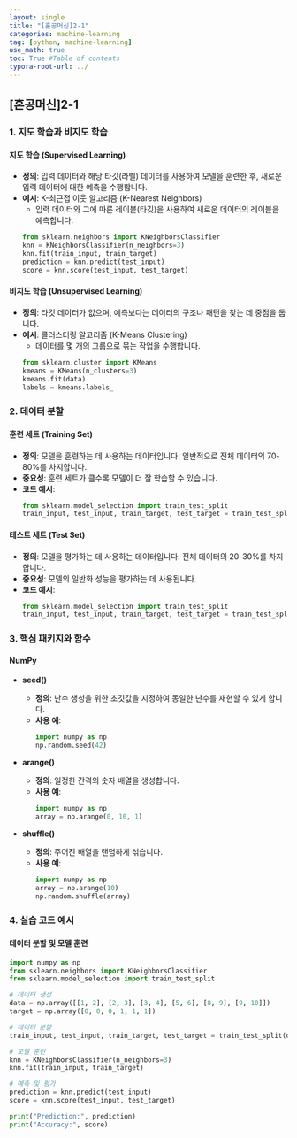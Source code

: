 ```yaml
---
layout: single
title: "[혼공머신]2-1"
categories: machine-learning
tag: [python, machine-learning]
use_math: true
toc: True #Table of contents
typora-root-url: ../
---
```


## [혼공머신]2-1

  ### 1. 지도 학습과 비지도 학습
  #### 지도 학습 (Supervised Learning)
  - **정의**: 입력 데이터와 해당 타깃(라벨) 데이터를 사용하여 모델을 훈련한 후, 새로운 입력 데이터에 대한 예측을 수행합니다.
  - **예시**: K-최근접 이웃 알고리즘 (K-Nearest Neighbors)
    - 입력 데이터와 그에 따른 레이블(타깃)을 사용하여 새로운 데이터의 레이블을 예측합니다.
    ```python
    from sklearn.neighbors import KNeighborsClassifier
    knn = KNeighborsClassifier(n_neighbors=3)
    knn.fit(train_input, train_target)
    prediction = knn.predict(test_input)
    score = knn.score(test_input, test_target)
    ```

  #### 비지도 학습 (Unsupervised Learning)
  - **정의**: 타깃 데이터가 없으며, 예측보다는 데이터의 구조나 패턴을 찾는 데 중점을 둡니다.
  - **예시**: 클러스터링 알고리즘 (K-Means Clustering)
    - 데이터를 몇 개의 그룹으로 묶는 작업을 수행합니다.
    ```python
    from sklearn.cluster import KMeans
    kmeans = KMeans(n_clusters=3)
    kmeans.fit(data)
    labels = kmeans.labels_
    ```

  ### 2. 데이터 분할
  #### 훈련 세트 (Training Set)
  - **정의**: 모델을 훈련하는 데 사용하는 데이터입니다. 일반적으로 전체 데이터의 70-80%를 차지합니다.
  - **중요성**: 훈련 세트가 클수록 모델이 더 잘 학습할 수 있습니다.
  - **코드 예시**:
    ```python
    from sklearn.model_selection import train_test_split
    train_input, test_input, train_target, test_target = train_test_split(data, target, test_size=0.2)
    ```

  #### 테스트 세트 (Test Set)
  - **정의**: 모델을 평가하는 데 사용하는 데이터입니다. 전체 데이터의 20-30%를 차지합니다.
  - **중요성**: 모델의 일반화 성능을 평가하는 데 사용됩니다.
  - **코드 예시**:
    ```python
    from sklearn.model_selection import train_test_split
    train_input, test_input, train_target, test_target = train_test_split(data, target, test_size=0.2)
    ```

  ### 3. 핵심 패키지와 함수
  #### NumPy
  - **seed()**
    - **정의**: 난수 생성을 위한 초깃값을 지정하여 동일한 난수를 재현할 수 있게 합니다.
    - **사용 예**:
      ```python
      import numpy as np
      np.random.seed(42)
      ```

  - **arange()**
    - **정의**: 일정한 간격의 숫자 배열을 생성합니다.
    - **사용 예**:
      ```python
      import numpy as np
      array = np.arange(0, 10, 1)
      ```

  - **shuffle()**
    - **정의**: 주어진 배열을 랜덤하게 섞습니다.
    - **사용 예**:
      ```python
      import numpy as np
      array = np.arange(10)
      np.random.shuffle(array)
      ```

  ### 4. 실습 코드 예시
  #### 데이터 분할 및 모델 훈련
  ```python
  import numpy as np
  from sklearn.neighbors import KNeighborsClassifier
  from sklearn.model_selection import train_test_split
  
  # 데이터 생성
  data = np.array([[1, 2], [2, 3], [3, 4], [5, 6], [8, 9], [9, 10]])
  target = np.array([0, 0, 0, 1, 1, 1])
  
  # 데이터 분할
  train_input, test_input, train_target, test_target = train_test_split(data, target, test_size=0.2)
  
  # 모델 훈련
  knn = KNeighborsClassifier(n_neighbors=3)
  knn.fit(train_input, train_target)
  
  # 예측 및 평가
  prediction = knn.predict(test_input)
  score = knn.score(test_input, test_target)
  
  print("Prediction:", prediction)
  print("Accuracy:", score)
  ```